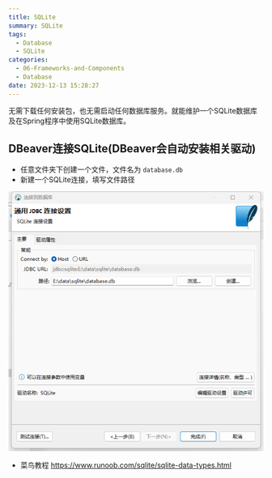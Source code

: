 ```yaml
---
title: SQLite
summary: SQLite
tags:
  - Database
  - SQLite
categories:
  - 06-Frameworks-and-Components
  - Database
date: 2023-12-13 15:28:27
---
```


无需下载任何安装包，也无需启动任何数据库服务。就能维护一个SQLite数据库及在Spring程序中使用SQLite数据库。

## DBeaver连接SQLite(DBeaver会自动安装相关驱动)

+ 任意文件夹下创建一个文件，文件名为 `database.db`
+ 新建一个SQLite连接，填写文件路径

![DBeaver-setting](SQLite/DBeaver-setting.png)

+ 菜鸟教程 https://www.runoob.com/sqlite/sqlite-data-types.html

